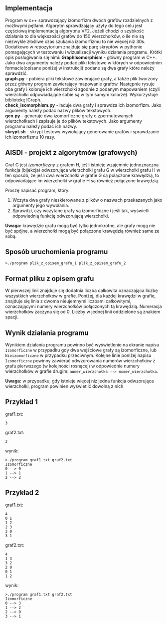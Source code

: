 ## Implementacja
Program w c++ sprawdzający izomorfizm dwóch grafów rozdzielnych z możliwymi pętlami. Algorytm sprawdzający użyty do tego celu jest częściową implementacją algorytmu VF2. Jeżeli chodzi o szybkość działania to dla większości grafów do 150 wierzchołków, o ile nie są niezwykle złośliwe czas szukania izomorfizmu to nie więcej niż 30s. Dodatkowo w repozytorium znajduje się parę skryptów w pythonie pomagających w testowaniu i wizualizacji wyniku działania programu. Krótki opis posługiwania się nimi:
**GraphIsomorphism** - główny program w C++. Jako dwa argumenty należy podać pliki tekstowe w których w odpowiednim formacie(opisane poniżej w instrukcji) podane są dwa grafy które należy sprawdzić.  
**graph.py** - pobiera pliki tekstowe zawierające grafy, a także plik tworzony przez główny program zawierający mapowanie grafów. Następnie rysuje oba grafy i koloruje ich wierzchołki zgodnie z podanym mapowaniem (czyli wierzchołki odpowiadające sobie są w tym samym kolorze). Wykorzystuje bibliotekę IGraph.  
**check_isomorphism.py** - ładuje dwa grafy i sprawdza ich izomorfizm. Jako argumenty należy podać nazwy plików tekstowych.  
**gen.py** - generuje dwa izomorficzne grafy o zpermutowanych wierzchołkach i zapisuje je do plików tekstowych. Jako argumenty programu należy podać ich nazwy.  
**skrypt.sh** - skrypt testowy wywołujący generowanie grafów i sprawdzanie ich izomorfizmu 10 razy.  



## AISDI - projekt z algorytmów (grafowych)

Graf G jest *izomorficzny* z grafem H, jeśli istnieje wzajemnie jednoznaczna funkcja (bijekcja) odwzorująca wierzchołki grafu G w wierzchołki grafu H w ten sposób, że jeśli dwa wierzchołki w grafie G są połączone krawędzią, to odpowiadające im wierzchołki w grafie H są również połączone krawędzią.

Proszę napisać program, który:

1. Wczyta dwa grafy nieskierowane z plików o nazwach przekazanych jako argumenty jego wywołania.
2. Sprawdzi, czy wczytane grafy są izomorficzne i jeśli tak, wyświetli odpowiednią funkcję odwzorującą wierzchołki.

**Uwaga:** krawędzie grafu mogą być tylko jednokrotne, ale grafy mogą nie być spójne, a wierzchołki mogą być połączone krawędzią również same ze sobą.

## Sposób uruchomienia programu

    >./program plik_z_opisem_grafu_1 plik_z_opisem_grafu_2

## Format pliku z opisem grafu

W pierwszej linii znajduje się dodatnia liczba całkowita oznaczająca liczbę wszystkich wierzchołków w grafie. Poniżej, dla każdej krawędzi w grafie, znajduje się linia z dwoma nieujemnymi liczbami całkowitymi, oznaczającymi numery wierzchołków połączonych tą krawędzią. Numeracja wierzchołków zaczyna się od 0. Liczby w jednej linii oddzielone są znakiem spacji.

## Wynik działania programu

Wynikiem działania programu powinno być wyświetlenie na ekranie napisu `Izomorficzne` w przypadku gdy dwa wejściowe grafy są izomorficzne, lub `Nieizomorficzne` w przypadku przeciwnym. Kolejne linie poniżej napisu `Izomorficzne` powinny zawierać odwzorowania numerów wierzchołków z grafu pierwszego (w kolejności rosnącej) w odpowiednie numery wierzchołków w grafie drugim: `numer_wierzchołka --> numer_wierzchołka`.

**Uwaga:** w przypadku, gdy istnieje więcej niż jedna funkcja odwzorująca wierzchołki, program powinien wyświetlić dowolną z nich.

## Przykład 1

graf1.txt:

    3

graf2.txt:

    3

wynik:

    >./program graf1.txt graf2.txt
    Izomorficzne
    0 --> 0
    1 --> 1
    2 --> 2

## Przykład 2

graf1.txt:

    4
    0 1
    1 2
    2 3
    3 0
    3 1

graf2.txt:

    4
    1 3
    3 2
    2 0
    0 1
    1 2

wynik:

    >./program graf1.txt graf2.txt
    Izomorficzne
    0 --> 3
    1 --> 2
    2 --> 0
    3 --> 1

